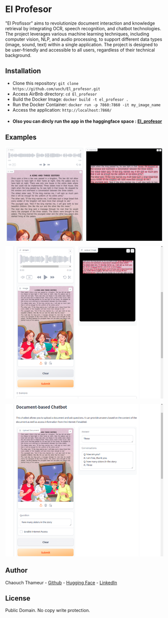 # El Profesor
"El Profissor" aims to revolutionize document interaction and knowledge retrieval by integrating OCR, speech recognition, and chatbot technologies. The project leverages various machine learning techniques, including computer vision, NLP, and audio processing, to support different data types (image, sound, text) within a single application. The project is designed to be user-friendly and accessible to all users, regardless of their technical background.

## Installation
* Clone this repository: `git clone https://github.com/uoch/El_profesor.git`
* Access AirBnb directory: `cd El_profesor`
* Build the Docker Image: `docker build -t el_profesor .`
* Run the Docker Container:  `docker run -p 7860:7860 -it my_image_name`
* Access the application: `http://localhost:7860/`
- #### Olso you can dircly run the app in the  haggingface space : [El_profesor](https://huggingface.co/spaces/chaouch/El_profesor)

## Examples
![alt text](im/image-1.png)

![alt text](im/image-3.png)

![alt text](im/image-2.png)
## Author
Chaouch Thameur - [Github](https://github.com/uoch) - [Hugging Face](https://huggingface.co/chaouch) - [LinkedIn](https://www.linkedin.com/in/thameur-chaouch-8089b813a/)


## License
Public Domain. No copy write protection. 
